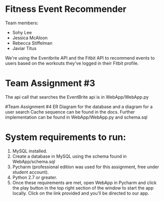 # Fitness Event Recommender

Team members:
* Sohy Lee
* Jessica McAloon
* Rebecca Stiffelman
* Javiar Titus

We're using the Eventbrite API and the Fitbit API to recommend events to users based on the workouts they've logged in their Fitbit profile.

# Team Assignment #3
The api call that searches the EventBrite api is in WebApp/WebApp.py

#Team Assignment #4
ER Diagram for the database and a diagram for a user search Cache sequence can be found in the docs. Further implementation can be found in WebApp/WebApp.py and schema.sql

# System requirements to run:
1. MySQL installed.
2. Create a database in MySQL using the schema found in WebApp/schema.sql
3. Pycharm (professional edition was used for this assignment, free under student account). 
4. Python 2.7 or greater. 
5. Once these requirements are met, open WebApp in Pycharm and click the play button in the top right section of the window to start the app locally. Click on the link provided and you'll be directed to our app. 


